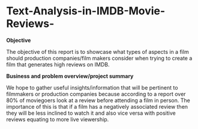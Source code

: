 # Text-Analysis-in-IMDB-Movie-Reviews-

**Objective**

The objective of this report is to showcase what types of aspects in a film should production companies/film makers consider when trying to create a film that generates high reviews on IMDB.


**Business and problem overview/project summary**

We hope to gather useful insights/information that will be pertinent to filmmakers or production companies because according to a report over 80% of moviegoers look at a review before attending a film in person.  The importance of this is that if a film has a negatively associated review then they will be less inclined to watch it and also vice versa with positive reviews equating to more live viewership.


